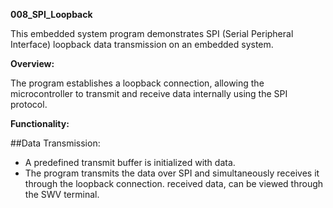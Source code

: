 ﻿**008_SPI_Loopback**

This embedded system program demonstrates SPI (Serial Peripheral Interface) loopback data transmission on an embedded system.

**Overview:**

The program establishes a loopback connection, allowing the microcontroller to transmit and receive data internally using the SPI protocol.

**Functionality:**

##Data Transmission:
  - A predefined transmit buffer is initialized with data.
  - The program transmits the data over SPI and simultaneously receives it through the loopback connection. received data, can be viewed through the SWV terminal. 
